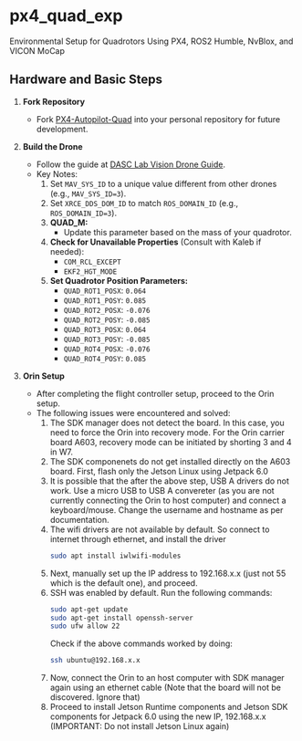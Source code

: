 # px4_quad_exp
Environmental Setup for Quadrotors Using PX4, ROS2 Humble, NvBlox, and VICON MoCap

## Hardware and Basic Steps

1. **Fork Repository**
   - Fork [PX4-Autopilot-Quad](https://github.com/RahulHKumar/PX4-Autopilot-Quad) into your personal repository for future development.

2. **Build the Drone**
   - Follow the guide at [DASC Lab Vision Drone Guide](https://dasc-lab.github.io/robot-framework/vision_drone/vision_drone_guide.html).
   - Key Notes:
     1. Set `MAV_SYS_ID` to a unique value different from other drones (e.g., `MAV_SYS_ID=3`).
     2. Set `XRCE_DDS_DOM_ID` to match `ROS_DOMAIN_ID` (e.g., `ROS_DOMAIN_ID=3`).
     3. **QUAD_M:**
        - Update this parameter based on the mass of your quadrotor.
     4. **Check for Unavailable Properties** (Consult with Kaleb if needed):
        - `COM_RCL_EXCEPT`
        - `EKF2_HGT_MODE`
     5. **Set Quadrotor Position Parameters:**
        - `QUAD_ROT1_POSX`: `0.064`
        - `QUAD_ROT1_POSY`: `0.085`
        - `QUAD_ROT2_POSX`: `-0.076`
        - `QUAD_ROT2_POSY`: `-0.085`
        - `QUAD_ROT3_POSX`: `0.064`
        - `QUAD_ROT3_POSY`: `-0.085`
        - `QUAD_ROT4_POSX`: `-0.076`
        - `QUAD_ROT4_POSY`: `0.085`

3. **Orin Setup**
   - After completing the flight controller setup, proceed to the Orin setup.
   - The following issues were encountered and solved:
     1. The SDK manager does not detect the board. In this case, you need to force the Orin into recovery mode. For the Orin carrier board A603, recovery mode can be initiated by shorting 3 and 4 in W7.
     2. The SDK componenets do not get installed directly on the A603 board. First, flash only the Jetson Linux using Jetpack 6.0
     3. It is possible that the after the above step, USB A drivers do not work. Use a micro USB to USB A convereter (as you are not currently connecting the Orin to host computer) and connect a keyboard/mouse. Change the username and hostname as per documentation.
     4. The wifi drivers are not available by default. So connect to internet through ethernet, and install the driver
        ```bash
        sudo apt install iwlwifi-modules
        ```
     5. Next, manually set up the IP address to 192.168.x.x (just not 55 which is the default one), and proceed.
     6. SSH was enabled by default. Run the following commands:
        ```bash
        sudo apt-get update
        sudo apt-get install openssh-server
        sudo ufw allow 22
        ```
          Check if the above commands worked by doing:
          ```bash
          ssh ubuntu@192.168.x.x
          ```
     7. Now, connect the Orin to an host computer with SDK manager again using an ethernet cable (Note that the board will not be discovered. Ignore that)
     8. Proceed to install Jetson Runtime components and Jetson SDK components for Jetpack 6.0 using the new IP, 192.168.x.x (IMPORTANT: Do not install Jetson Linux again)

